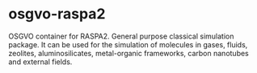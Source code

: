 # osgvo-raspa2
OSGVO container for RASPA2. General purpose classical simulation package. It can be used for the simulation of molecules in gases, fluids, zeolites, aluminosilicates, metal-organic frameworks, carbon nanotubes and external fields.
